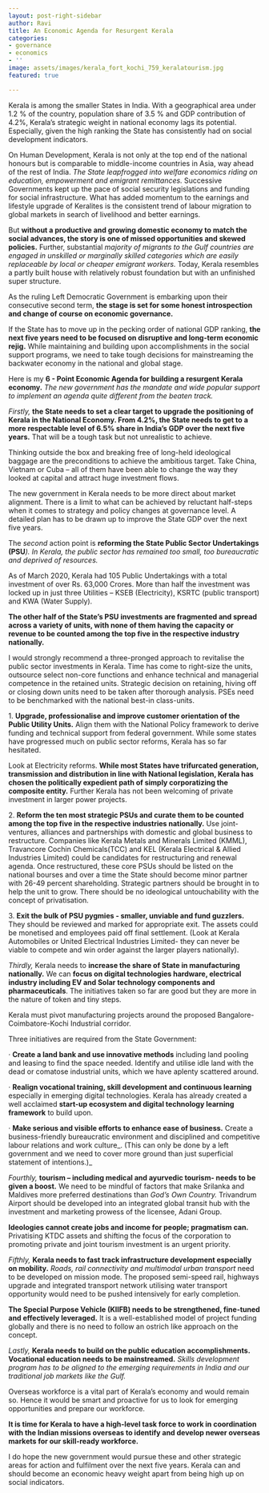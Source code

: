 ```yaml
---
layout: post-right-sidebar
author: Ravi
title: An Economic Agenda for Resurgent Kerala
categories:
- governance
- economics
- ''
image: assets/images/kerala_fort_kochi_759_keralatourism.jpg
featured: true

---
```

Kerala is among the smaller States in India. With a geographical area under 1.2 % of the country, population share of 3.5 % and GDP contribution of 4.2%, Kerala’s strategic weight in national economy lags its potential. Especially, given the high ranking the State has consistently had on social development indicators.

On Human Development, Kerala is not only at the top end of the national honours but is comparable to middle-income countries in Asia, way ahead of the rest of India. _The State leapfrogged into welfare economics riding on education, empowerment and emigrant remittances._ Successive Governments kept up the pace of social security legislations and funding for social infrastructure. What has added momentum to the earnings and lifestyle upgrade of Keralites is the consistent trend of labour migration to global markets in search of livelihood and better earnings.

But **without a productive and growing domestic economy to match the social advances, the story is one of missed opportunities and skewed policies.** Further, substantial _majority of migrants to the Gulf countries are engaged in unskilled or marginally skilled categories which are easily replaceable by local or cheaper emigrant workers._ Today, Kerala resembles a partly built house with relatively robust foundation but with an unfinished super structure.

As the ruling Left Democratic Government is embarking upon their consecutive second term, **the stage is set for some honest introspection and change of course on economic governance.**

If the State has to move up in the pecking order of national GDP ranking, **the next five years need to be focused on disruptive and long-term economic rejig.** While maintaining and building upon accomplishments in the social support programs, we need to take tough decisions for mainstreaming the backwater economy in the national and global stage.

Here is my **6 - Point Economic Agenda for building a resurgent Kerala economy.** _The new government has the mandate and wide popular support to implement an agenda quite different from the beaten track._

_Firstly,_ **the State needs to set a clear target to upgrade the positioning of Kerala in the National Economy. From 4.2%, the State needs to get to a more respectable level of 6.5% share in India’s GDP over the next five years.** That will be a tough task but not unrealistic to achieve.

Thinking outside the box and breaking free of long-held ideological baggage are the preconditions to achieve the ambitious target. Take China, Vietnam or Cuba – all of them have been able to change the way they looked at capital and attract huge investment flows.

The new government in Kerala needs to be more direct about market alignment. There is a limit to what can be achieved by reluctant half-steps when it comes to strategy and policy changes at governance level. A detailed plan has to be drawn up to improve the State GDP over the next five years.

The _second_ action point is **reforming the State Public Sector Undertakings (PSU**_). In Kerala, the public sector has remained too small, too bureaucratic and deprived of resources._

As of March 2020, Kerala had 105 Public Undertakings with a total investment of over Rs. 63,000 Crores. More than half the investment was locked up in just three Utilities – KSEB (Electricity), KSRTC (public transport) and KWA (Water Supply).

**The other half of the State’s PSU investments are fragmented and spread across a variety of units, with none of them having the capacity or revenue to be counted among the top five in the respective industry nationally.**

I would strongly recommend a three-pronged approach to revitalise the public sector investments in Kerala. Time has come to right-size the units, outsource select non-core functions and enhance technical and managerial competence in the retained units. Strategic decision on retaining, hiving off or closing down units need to be taken after thorough analysis. PSEs need to be benchmarked with the national best-in class-units.

1\. **Upgrade, professionalise and improve customer orientation of the Public Utility Units.** Align them with the National Policy framework to derive funding and technical support from federal government. While some states have progressed much on public sector reforms, Kerala has so far hesitated.

Look at Electricity reforms. **While most States have trifurcated generation, transmission and distribution in line with National legislation, Kerala has chosen the politically expedient path of simply corporatizing the composite entity.** Further Kerala has not been welcoming of private investment in larger power projects.

2\. **Reform the ten most strategic PSUs and curate them to be counted among the top five in the respective industries nationally.** Use joint-ventures, alliances and partnerships with domestic and global business to restructure. Companies like Kerala Metals and Minerals Limited (KMML), Travancore Cochin Chemicals(TCC) and KEL (Kerala Electrical & Allied Industries Limited) could be candidates for restructuring and renewal agenda. Once restructured, these core PSUs should be listed on the national bourses and over a time the State should become minor partner with 26-49 percent shareholding. Strategic partners should be brought in to help the unit to grow. There should be no ideological untouchability with the concept of privatisation.

3\. **Exit the bulk of PSU pygmies - smaller, unviable and fund guzzlers.** They should be reviewed and marked for appropriate exit. The assets could be monetised and employees paid off final settlement. (Look at Kerala Automobiles or United Electrical Industries Limited- they can never be viable to compete and win order against the larger players nationally).

_Thirdly,_ Kerala needs to **increase the share of State in manufacturing nationally.** We can **focus on digital technologies hardware, electrical industry including EV and Solar technology components and pharmaceuticals**. The initiatives taken so far are good but they are more in the nature of token and tiny steps.

Kerala must pivot manufacturing projects around the proposed Bangalore-Coimbatore-Kochi Industrial corridor.

Three initiatives are required from the State Government:

· **Create a land bank and use innovative methods** including land pooling and leasing to find the space needed. Identify and utilise idle land with the dead or comatose industrial units, which we have aplenty scattered around.

· **Realign vocational training, skill development and continuous learning** especially in emerging digital technologies. Kerala has already created a well acclaimed **start-up ecosystem and digital technology learning framework** to build upon.

· **Make serious and visible efforts to enhance ease of business.** Create a business-friendly bureaucratic environment and disciplined and competitive labour relations and work culture_. (This can only be done by a left government and we need to cover more ground than just superficial statement of intentions.)_

_Fourthly,_ **tourism – including medical and ayurvedic tourism- needs to be given a boost.** We need to be mindful of factors that make Srilanka and Maldives more preferred destinations than _God’s Own Country._ Trivandrum Airport should be developed into an integrated global transit hub with the investment and marketing prowess of the licensee, Adani Group.

**Ideologies cannot create jobs and income for people; pragmatism can.** Privatising KTDC assets and shifting the focus of the corporation to promoting private and joint tourism investment is an urgent priority.

_Fifthly,_ **Kerala needs to fast track infrastructure development especially on mobility.** _Roads, rail connectivity and multimodal urban transport_ need to be developed on mission mode. The proposed semi-speed rail, highways upgrade and integrated transport network utilising water transport opportunity would need to be pushed intensively for early completion.

**The Special Purpose Vehicle (KIIFB) needs to be strengthened, fine-tuned and effectively leveraged.** It is a well-established model of project funding globally and there is no need to follow an ostrich like approach on the concept.

_Lastly,_ **Kerala needs to build on the public education accomplishments. Vocational education needs to be mainstreamed.** _Skills development program has to be aligned to the emerging requirements in India and our traditional job markets like the Gulf._

Overseas workforce is a vital part of Kerala’s economy and would remain so. Hence it would be smart and proactive for us to look for emerging opportunities and prepare our workforce.

**It is time for Kerala to have a high-level task force to work in coordination with the Indian missions overseas to identify and develop newer overseas markets for our skill-ready workforce.**

I do hope the new government would pursue these and other strategic areas for action and fulfilment over the next five years. Kerala can and should become an economic heavy weight apart from being high up on social indicators.